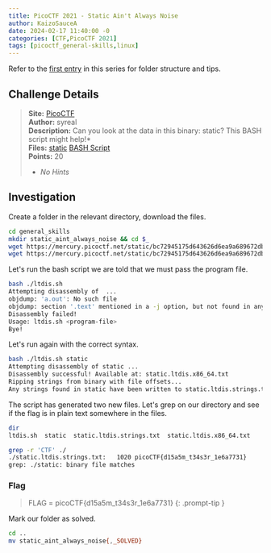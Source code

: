```yaml
---
title: PicoCTF 2021 - Static Ain't Always Noise
author: KaizoSauceA
date: 2024-02-17 11:40:00 -0
categories: [CTF,PicoCTF 2021]
tags: [picoctf_general-skills,linux]
---
```


Refer to the [first entry](../picoctf2021-obedient_cat) in this series for folder structure and tips.

## Challenge Details

> **Site:** [PicoCTF](https://play.picoctf.org/)  
> **Author:** syreal  
> **Description:** Can you look at the data in this binary: static? This BASH script might help!*  
> **Files:** [static](https://mercury.picoctf.net/static/bc72945175d643626d6ea9a689672dbd/static) [BASH Script](https://mercury.picoctf.net/static/bc72945175d643626d6ea9a689672dbd/ltdis.sh)  
> **Points:** 20  
> * *No Hints*

## Investigation

Create a folder in the relevant directory, download the files.

```bash
cd general_skills
mkdir static_aint_always_noise && cd $_
wget https://mercury.picoctf.net/static/bc72945175d643626d6ea9a689672dbd/static
wget https://mercury.picoctf.net/static/bc72945175d643626d6ea9a689672dbd/ltdis.sh
```

Let's run the bash script we are told that we must pass the program file.

```bash
bash ./ltdis.sh 
Attempting disassembly of  ...
objdump: 'a.out': No such file
objdump: section '.text' mentioned in a -j option, but not found in any input file
Disassembly failed!
Usage: ltdis.sh <program-file>
Bye!
```

Let's run again with the correct syntax.

```bash
bash ./ltdis.sh static
Attempting disassembly of static ...
Disassembly successful! Available at: static.ltdis.x86_64.txt
Ripping strings from binary with file offsets...
Any strings found in static have been written to static.ltdis.strings.txt with file offset
```

The script has generated two new files. Let's grep on our directory and see if the flag is in plain text somewhere in the files.

```bash
dir                         
ltdis.sh  static  static.ltdis.strings.txt  static.ltdis.x86_64.txt

grep -r 'CTF' ./
./static.ltdis.strings.txt:   1020 picoCTF{d15a5m_t34s3r_1e6a7731}
grep: ./static: binary file matches
```

### Flag

> FLAG = picoCTF{d15a5m_t34s3r_1e6a7731}
{: .prompt-tip }

Mark our folder as solved.

```bash
cd ..
mv static_aint_always_noise{,_SOLVED}
```